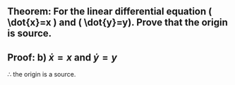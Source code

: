 ## Theorem: For the linear differential equation \( \dot{x}=x \) and \( \dot{y}=y). Prove that the origin is source.


## Proof: b) $\dot{x} = x$ and $\dot{y} = y$

$\therefore$ the origin is a source. 

